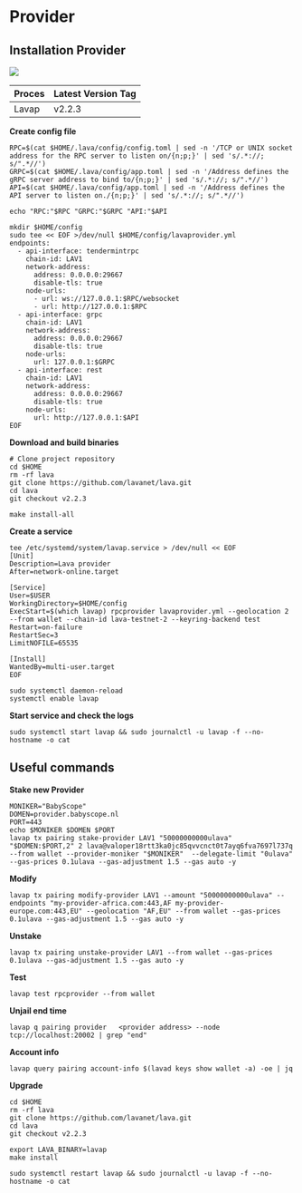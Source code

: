 # Provider

## Installation Provider

![](https://services.kjnodes.com/assets/images/logos/lava.png)

| Proces | Latest Version Tag |
| ------ | ------------------ |
| Lavap  | v2.2.3             |

**Create config file**

```
RPC=$(cat $HOME/.lava/config/config.toml | sed -n '/TCP or UNIX socket address for the RPC server to listen on/{n;p;}' | sed 's/.*://; s/".*//')
GRPC=$(cat $HOME/.lava/config/app.toml | sed -n '/Address defines the gRPC server address to bind to/{n;p;}' | sed 's/.*://; s/".*//')
API=$(cat $HOME/.lava/config/app.toml | sed -n '/Address defines the API server to listen on./{n;p;}' | sed 's/.*://; s/".*//')

echo "RPC:"$RPC "GRPC:"$GRPC "API:"$API

mkdir $HOME/config
sudo tee << EOF >/dev/null $HOME/config/lavaprovider.yml
endpoints:
  - api-interface: tendermintrpc
    chain-id: LAV1
    network-address:
      address: 0.0.0.0:29667
      disable-tls: true
    node-urls:
      - url: ws://127.0.0.1:$RPC/websocket
      - url: http://127.0.0.1:$RPC
  - api-interface: grpc
    chain-id: LAV1
    network-address:
      address: 0.0.0.0:29667
      disable-tls: true
    node-urls:
      url: 127.0.0.1:$GRPC
  - api-interface: rest
    chain-id: LAV1
    network-address:
      address: 0.0.0.0:29667
      disable-tls: true
    node-urls:
      url: http://127.0.0.1:$API
EOF
```

**Download and build binaries**

```
# Clone project repository
cd $HOME
rm -rf lava
git clone https://github.com/lavanet/lava.git
cd lava
git checkout v2.2.3

make install-all
```

**Create a service**

```
tee /etc/systemd/system/lavap.service > /dev/null << EOF
[Unit]
Description=Lava provider
After=network-online.target

[Service]
User=$USER
WorkingDirectory=$HOME/config
ExecStart=$(which lavap) rpcprovider lavaprovider.yml --geolocation 2 --from wallet --chain-id lava-testnet-2 --keyring-backend test
Restart=on-failure
RestartSec=3
LimitNOFILE=65535

[Install]
WantedBy=multi-user.target
EOF

sudo systemctl daemon-reload
systemctl enable lavap
```

**Start service and check the logs**

```
sudo systemctl start lavap && sudo journalctl -u lavap -f --no-hostname -o cat
```

## Useful commands

**Stake new Provider**

```
MONIKER="BabyScope"
DOMEN=provider.babyscope.nl
PORT=443
echo $MONIKER $DOMEN $PORT
lavap tx pairing stake-provider LAV1 "50000000000ulava" "$DOMEN:$PORT,2" 2 lava@valoper18rtt3ka0jc85qvvcnct0t7ayq6fva7697l737q --from wallet --provider-moniker "$MONIKER"  --delegate-limit "0ulava" --gas-prices 0.1ulava --gas-adjustment 1.5 --gas auto -y
```

**Modify**

```
lavap tx pairing modify-provider LAV1 --amount "50000000000ulava" --endpoints "my-provider-africa.com:443,AF my-provider-europe.com:443,EU" --geolocation "AF,EU" --from wallet --gas-prices 0.1ulava --gas-adjustment 1.5 --gas auto -y
```

**Unstake**

```
lavap tx pairing unstake-provider LAV1 --from wallet --gas-prices 0.1ulava --gas-adjustment 1.5 --gas auto -y
```

**Test**

```
lavap test rpcprovider --from wallet
```

**Unjail end time**

```
lavap q pairing provider   <provider address> --node tcp://localhost:20002 | grep "end" 
```

**Account info**

```
lavap query pairing account-info $(lavad keys show wallet -a) -oe | jq
```

**Upgrade**

```
cd $HOME
rm -rf lava
git clone https://github.com/lavanet/lava.git
cd lava
git checkout v2.2.3

export LAVA_BINARY=lavap
make install

sudo systemctl restart lavap && sudo journalctl -u lavap -f --no-hostname -o cat
```
